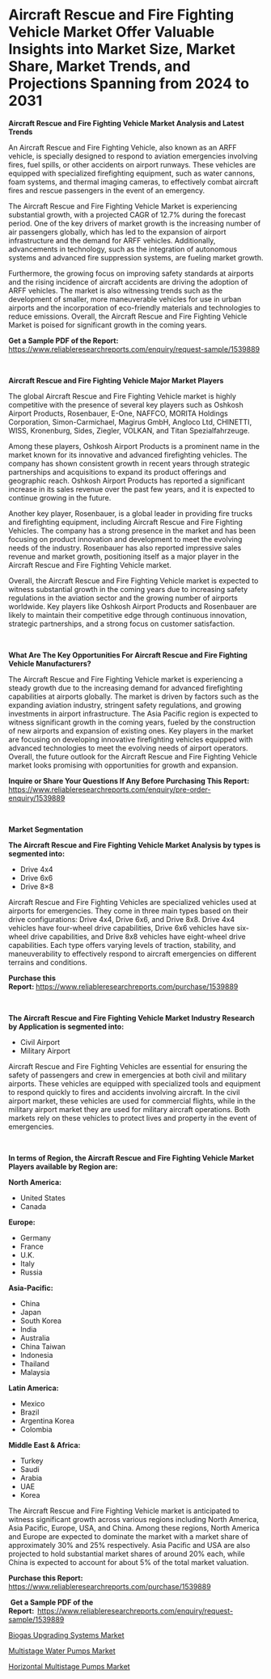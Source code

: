 <p><h1>Aircraft Rescue and Fire Fighting Vehicle Market Offer Valuable Insights into Market Size, Market Share, Market Trends, and Projections Spanning from 2024 to 2031</h1></p><p><strong>Aircraft Rescue and Fire Fighting Vehicle Market Analysis and Latest Trends</strong></p>
<p><p>An Aircraft Rescue and Fire Fighting Vehicle, also known as an ARFF vehicle, is specially designed to respond to aviation emergencies involving fires, fuel spills, or other accidents on airport runways. These vehicles are equipped with specialized firefighting equipment, such as water cannons, foam systems, and thermal imaging cameras, to effectively combat aircraft fires and rescue passengers in the event of an emergency.</p><p>The Aircraft Rescue and Fire Fighting Vehicle Market is experiencing substantial growth, with a projected CAGR of 12.7% during the forecast period. One of the key drivers of market growth is the increasing number of air passengers globally, which has led to the expansion of airport infrastructure and the demand for ARFF vehicles. Additionally, advancements in technology, such as the integration of autonomous systems and advanced fire suppression systems, are fueling market growth.</p><p>Furthermore, the growing focus on improving safety standards at airports and the rising incidence of aircraft accidents are driving the adoption of ARFF vehicles. The market is also witnessing trends such as the development of smaller, more maneuverable vehicles for use in urban airports and the incorporation of eco-friendly materials and technologies to reduce emissions. Overall, the Aircraft Rescue and Fire Fighting Vehicle Market is poised for significant growth in the coming years.</p></p>
<p><strong>Get a Sample PDF of the Report:&nbsp;</strong> <a href="https://www.reliableresearchreports.com/enquiry/request-sample/1539889">https://www.reliableresearchreports.com/enquiry/request-sample/1539889</a></p>
<p>&nbsp;</p>
<p><strong>Aircraft Rescue and Fire Fighting Vehicle Major Market Players</strong></p>
<p><p>The global Aircraft Rescue and Fire Fighting Vehicle market is highly competitive with the presence of several key players such as Oshkosh Airport Products, Rosenbauer, E-One, NAFFCO, MORITA Holdings Corporation, Simon-Carmichael, Magirus GmbH, Angloco Ltd, CHINETTI, WISS, Kronenburg, Sides, Ziegler, VOLKAN, and Titan Spezialfahrzeuge.</p><p>Among these players, Oshkosh Airport Products is a prominent name in the market known for its innovative and advanced firefighting vehicles. The company has shown consistent growth in recent years through strategic partnerships and acquisitions to expand its product offerings and geographic reach. Oshkosh Airport Products has reported a significant increase in its sales revenue over the past few years, and it is expected to continue growing in the future.</p><p>Another key player, Rosenbauer, is a global leader in providing fire trucks and firefighting equipment, including Aircraft Rescue and Fire Fighting Vehicles. The company has a strong presence in the market and has been focusing on product innovation and development to meet the evolving needs of the industry. Rosenbauer has also reported impressive sales revenue and market growth, positioning itself as a major player in the Aircraft Rescue and Fire Fighting Vehicle market.</p><p>Overall, the Aircraft Rescue and Fire Fighting Vehicle market is expected to witness substantial growth in the coming years due to increasing safety regulations in the aviation sector and the growing number of airports worldwide. Key players like Oshkosh Airport Products and Rosenbauer are likely to maintain their competitive edge through continuous innovation, strategic partnerships, and a strong focus on customer satisfaction.</p></p>
<p>&nbsp;</p>
<p><strong>What Are The Key Opportunities For Aircraft Rescue and Fire Fighting Vehicle Manufacturers?</strong></p>
<p><p>The Aircraft Rescue and Fire Fighting Vehicle market is experiencing a steady growth due to the increasing demand for advanced firefighting capabilities at airports globally. The market is driven by factors such as the expanding aviation industry, stringent safety regulations, and growing investments in airport infrastructure. The Asia Pacific region is expected to witness significant growth in the coming years, fueled by the construction of new airports and expansion of existing ones. Key players in the market are focusing on developing innovative firefighting vehicles equipped with advanced technologies to meet the evolving needs of airport operators. Overall, the future outlook for the Aircraft Rescue and Fire Fighting Vehicle market looks promising with opportunities for growth and expansion.</p></p>
<p><strong>Inquire or Share Your Questions If Any Before Purchasing This Report:</strong> <a href="https://www.reliableresearchreports.com/enquiry/pre-order-enquiry/1539889">https://www.reliableresearchreports.com/enquiry/pre-order-enquiry/1539889</a></p>
<p>&nbsp;</p>
<p><strong>Market Segmentation</strong></p>
<p><strong>The Aircraft Rescue and Fire Fighting Vehicle Market Analysis by types is segmented into:</strong></p>
<p><ul><li>Drive 4x4</li><li>Drive 6x6</li><li>Drive 8×8</li></ul></p>
<p><p>Aircraft Rescue and Fire Fighting Vehicles are specialized vehicles used at airports for emergencies. They come in three main types based on their drive configurations: Drive 4x4, Drive 6x6, and Drive 8x8. Drive 4x4 vehicles have four-wheel drive capabilities, Drive 6x6 vehicles have six-wheel drive capabilities, and Drive 8x8 vehicles have eight-wheel drive capabilities. Each type offers varying levels of traction, stability, and maneuverability to effectively respond to aircraft emergencies on different terrains and conditions.</p></p>
<p><strong>Purchase this Report:&nbsp;</strong><a href="https://www.reliableresearchreports.com/purchase/1539889">https://www.reliableresearchreports.com/purchase/1539889</a></p>
<p>&nbsp;</p>
<p><strong>The Aircraft Rescue and Fire Fighting Vehicle Market Industry Research by Application is segmented into:</strong></p>
<p><ul><li>Civil Airport</li><li>Military Airport</li></ul></p>
<p><p>Aircraft Rescue and Fire Fighting Vehicles are essential for ensuring the safety of passengers and crew in emergencies at both civil and military airports. These vehicles are equipped with specialized tools and equipment to respond quickly to fires and accidents involving aircraft. In the civil airport market, these vehicles are used for commercial flights, while in the military airport market they are used for military aircraft operations. Both markets rely on these vehicles to protect lives and property in the event of emergencies.</p></p>
<p>&nbsp;</p>
<p><strong>In terms of Region, the Aircraft Rescue and Fire Fighting Vehicle Market Players available by Region are:</strong></p>
<p>
    <p> <strong> North America: </strong>
        <ul>
            <li>United States</li>
            <li>Canada</li>
        </ul>
        </p> 
    <p> <strong> Europe: </strong>
        <ul>
            <li>Germany</li>
            <li>France</li>
            <li>U.K.</li>
            <li>Italy</li>
            <li>Russia</li>
        </ul>
        </p> 
    <p> <strong> Asia-Pacific: </strong>
        <ul>
            <li>China</li>
            <li>Japan</li>
            <li>South Korea</li>
            <li>India</li>
            <li>Australia</li>
            <li>China Taiwan</li>
            <li>Indonesia</li>
            <li>Thailand</li>
            <li>Malaysia</li>
        </ul>
        </p> 
    <p> <strong> Latin America: </strong>
        <ul>
            <li>Mexico</li>
            <li>Brazil</li>
            <li>Argentina Korea</li>
            <li>Colombia</li>
        </ul>
        </p> 
    <p> <strong> Middle East & Africa: </strong>
        <ul>
            <li>Turkey</li>
            <li>Saudi</li>
            <li>Arabia</li>
            <li>UAE</li>
            <li>Korea</li>
        </ul>
    </p>
    </p>
<p><p>The Aircraft Rescue and Fire Fighting Vehicle market is anticipated to witness significant growth across various regions including North America, Asia Pacific, Europe, USA, and China. Among these regions, North America and Europe are expected to dominate the market with a market share of approximately 30% and 25% respectively. Asia Pacific and USA are also projected to hold substantial market shares of around 20% each, while China is expected to account for about 5% of the total market valuation.</p></p>
<p><strong>Purchase this Report: </strong><a href="https://www.reliableresearchreports.com/purchase/1539889">https://www.reliableresearchreports.com/purchase/1539889</a></p>
<p>&nbsp;<strong>Get a Sample PDF of the Report:&nbsp;&nbsp;</strong><a href="https://www.reliableresearchreports.com/enquiry/request-sample/1539889">https://www.reliableresearchreports.com/enquiry/request-sample/1539889</a></p>
<p><strong></strong></p>
<p><p><a href="https://view.publitas.com/reportprime-1/biogas-upgrading-systems-market-size-and-examines-its-market-scope-with-a-primary-focus-on-growth-opportunities-and-forecasted-trends-spanning-from-2023-to-2030/">Biogas Upgrading Systems Market</a></p><p><a href="https://view.publitas.com/reportprime-1/multistage-water-pumps-market-size-growth-outlook-from-2023-to-2030-projecting-at-markets-trends-analysis-by-application-regional-outlook-and-revenue/">Multistage Water Pumps Market</a></p><p><a href="https://view.publitas.com/reportprime-1/horizontal-multistage-pumps-market-with-the-goal-of-estimating-the-market-size-and-future-growth-potential-of-various-market-segments-based-on-component-applications-end-user-and-region/">Horizontal Multistage Pumps Market</a></p></p>